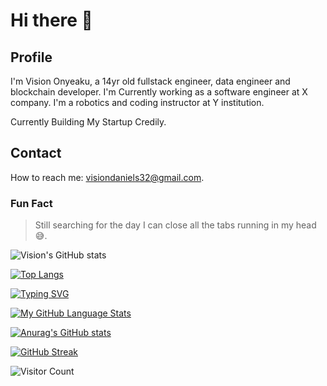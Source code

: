 # Hi there 👋

## Profile

I'm Vision Onyeaku, a 14yr old fullstack engineer, data engineer and blockchain developer.
I'm Currently working as a software engineer at X company. I'm a robotics and coding instructor at Y institution.

Currently Building My Startup Credily.

## Contact

How to reach me: visiondaniels32@gmail.com.

### Fun Fact
<blockquote> Still searching for the day I can close all the tabs running in my head 😅.</blockquote>

![Vision's GitHub stats](https://github-readme-stats.vercel.app/api?username=psecuresystem&show_icons=true&theme=tokyonight)


[![Top Langs](https://github-readme-stats.vercel.app/api/top-langs/?username=psecuresystem&langs_count=8&theme=tokyonight&layout=compact)](https://github.com/psecuresystem/psecuresystem)

[![Typing SVG](https://readme-typing-svg.herokuapp.com?color=tokyonight&size=35&center=true&vCenter=true&width=1000&lines=HELLO+THERE!;+I'm+Likem;+I'm++a+Blockchain+and+Backend+Developer;I'm+obsessed+about+writing+Clean+Code;I'm+interested+in+Machine+Learning%E2%9C%A8;I'm+looking+to+collaborate+on+any;Blockchain;or;Backend+project)](https://git.io/typing-svg)

 
    
  [![My GitHub Language Stats](https://github-readme-stats.vercel.app/api/top-langs/?username=psecuresystem&langs_count=5&theme=tokyonight)]()
  
  
  [![Anurag's GitHub stats](https://github-readme-stats.vercel.app/api?username=[psecuresystem&theme=dark&show_icons=true)](https://github.com/anuraghazra/github-readme-stats)
    
  
  
  [![GitHub Streak](https://github-readme-streak-stats.herokuapp.com?user=psecuresystem&theme=dark&date_format=M%20j%5B%2C%20Y%5D)](https://git.io/streak-stats)

 
 ![Visitor Count](https://profile-counter.glitch.me/LikemDzokoto/count.svg)

<!--
**psecuresystem/psecuresystem** is a ✨ _special_ ✨ repository because its `README.md` (this file) appears on your GitHub profile.

Here are some ideas to get you started:

- 🔭 I’m currently working on ...
- 🌱 I’m currently learning ...
- 👯 I’m looking to collaborate on ...
- 🤔 I’m looking for help with ...
- 💬 Ask me about ...
- 📫 How to reach me: ...
- 😄 Pronouns: ...
- ⚡ Fun fact: ...
-->

